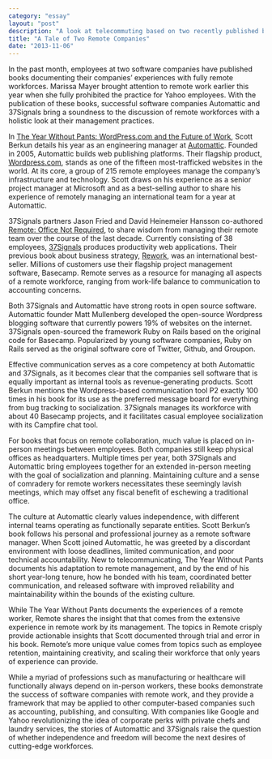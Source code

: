```yaml
---
category: "essay"
layout: "post"
description: "A look at telecommuting based on two recently published books, The Year without Pants by Scott Berkun of Automattic, and Remote by Jason Fried and David Heinemeier Hansson of 37Signals"
title: "A Tale of Two Remote Companies"
date: "2013-11-06"
---
```

In the past month, employees at two software companies have published books documenting their companies’ experiences with fully remote workforces. Marissa Mayer brought attention to remote work earlier this year when she fully prohibited the practice for Yahoo employees. With the publication of these books, successful software companies Automattic and 37Signals bring a soundness to the discussion of remote workforces with a holistic look at their management practices.

In [The Year Without Pants: WordPress.com and the Future of Work](http://www.amazon.com/gp/product/1118660633/ref=as_li_qf_sp_asin_tl?ie=UTF8&camp=1789&creative=9325&creativeASIN=1118660633&linkCode=as2&tag=sagacionlook-20), Scott Berkun details his year as an engineering manager at [Automattic](http://automattic.com/). Founded in 2005, Automattic builds web publishing platforms. Their flagship product, [Wordpress.com](http://wordpress.com), stands as one of the fifteen most-trafficked websites in the world. At its core, a group of 215 remote employees manage the company’s infrastructure and technology. Scott draws on his experience as a senior project manager at Microsoft and as a best-selling author to share his experience of remotely managing an international team for a year at Automattic. 

37Signals partners Jason Fried and David Heinemeier Hansson co-authored [Remote: Office Not Required](http://www.amazon.com/gp/product/0804137501/ref=as_li_qf_sp_asin_tl?ie=UTF8&camp=1789&creative=9325&creativeASIN=0804137501&linkCode=as2&tag=sagacionlook-20), to share wisdom from managing their remote team over the course of the last decade. Currently consisting of 38 employees, [37Signals](http://37signals.com) produces productivity web applications. Their previous book about business strategy, [Rework](http://www.amazon.com/gp/product/0307463745/ref=as_li_qf_sp_asin_tl?ie=UTF8&camp=1789&creative=9325&creativeASIN=0307463745&linkCode=as2&tag=sagacionlook-20), was an international best-seller. Millions of customers use their flagship project management software, Basecamp. Remote serves as a resource for managing all aspects of a remote workforce, ranging from work-life balance to communication to accounting concerns. 

Both 37Signals and Automattic have strong roots in open source software. Automattic founder Matt Mullenberg developed the open-source Wordpress blogging software that currently powers 19% of websites on the internet. 37Signals open-sourced the framework Ruby on Rails based on the original code for Basecamp. Popularized by young software companies, Ruby on Rails served as the original software core of Twitter, Github, and Groupon. 

Effective communication serves as a core competency at both Automattic and 37Signals, as it becomes clear that the companies sell software that is equally important as internal tools as revenue-generating products. Scott Berkun mentions the Wordpress-based communication tool P2 exactly 100 times in his book for its use as the preferred message board for everything from bug tracking to socialization. 37Signals manages its workforce with about 40 Basecamp projects, and it facilitates casual employee socialization with its Campfire chat tool.

For books that focus on remote collaboration, much value is placed on in-person meetings between employees. Both companies still keep physical offices as headquarters. Multiple times per year, both 37Signals and Automattic bring employees together for an extended in-person meeting with the goal of socialization and planning. Maintaining culture and a sense of comradery for remote workers necessitates these seemingly lavish meetings, which may offset any fiscal benefit of eschewing a traditional office.

The culture at Automattic clearly values independence, with different internal teams operating as functionally separate entities. Scott Berkun’s book follows his personal and professional journey as a remote software manager. When Scott joined Automattic, he was greeted by a discordant environment with loose deadlines, limited communication, and poor technical accountability. New to telecommunicating, The Year Without Pants documents his adaptation to remote management, and by the end of his short year-long tenure, how he bonded with his team, coordinated better communication, and released software with improved reliability and maintainability within the bounds of the existing culture. 

While The Year Without Pants documents the experiences of a remote worker, Remote shares the insight that that comes from the extensive experience in remote work by its management. The topics in Remote crisply provide actionable insights that Scott documented through trial and error in his book. Remote’s more unique value comes from topics such as employee retention,  maintaining creativity, and scaling their workforce that only years of experience can provide.

While a myriad of professions such as manufacturing or healthcare will functionally always depend on in-person workers, these books demonstrate the success of software companies with remote work, and they provide a framework that may be applied to other computer-based companies such as accounting, publishing, and consulting. With companies like Google and Yahoo revolutionizing the idea of corporate perks with private chefs and laundry services, the stories of Automattic and 37Signals raise the question of whether independence and freedom will become the next desires of cutting-edge workforces. 

